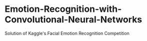 # Emotion-Recognition-with-Convolutional-Neural-Networks
Solution of Kaggle's Facial Emotion Recognition Competition

